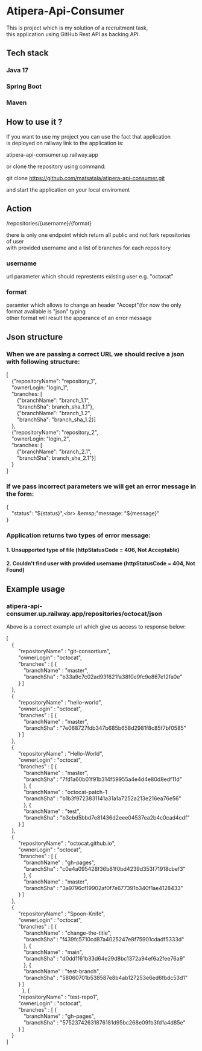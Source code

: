 # Atipera-Api-Consumer

This is project which is my solution of a recruitment task,<br>
this application using GitHub Rest API as backing API.

## Tech stack

### Java 17
### Spring Boot
### Maven


## How to use it ? 

If you want to use my project you can use the fact that application<br>
is deployed on railway link to the application is:


atipera-api-consumer.up.railway.app


or clone the repository using command:

git clone https://github.com/matsatala/atipera-api-consumer.git

and start the application on your local enviroment


## Action 

/repositories/{username}/{format}

there is only one endpoint which return all public and not fork repositories of user<br> 
with provided username and a list of branches for each repository

### username
url parameter which should represtents existing user e.g. "octocat" 
### format 
paramter which allows to change an header "Accept"(for now the only format available is "json" typing<br>
other format will result the apperance of an error message


## Json structure

### When we are passing a correct URL we should recive a json with following structure:
[<br>
&emsp;{"repositoryName": "repository_1",<br>
&emsp;"ownerLogin: "login_1",<br>
&emsp;"branches: [<br>
&emsp;&emsp;{"branchName": "branch_1.1",<br>
&emsp;&emsp;"branchSha": branch_sha_1.1"},<br>
&emsp;&emsp;{"branchName": "branch_1.2",<br>
&emsp;&emsp;"branchSha": "branch_sha_1.2}]<br>
&emsp;},<br>
&emsp;{"repositoryName": "repository_2",<br>
&emsp;"ownerLogin: "login_2",<br>
&emsp;"branches: [<br>
&emsp;&emsp;{"branchName": "branch_2.1",<br>
&emsp;&emsp;"branchSha": branch_sha_2.1"}]<br>
&emsp;}<br>
]

### If we pass incorrect parameters we will get an error message in the form:

{<br>
&emsp;"status": "${status}",<br>
&emsp;"message: "${message}"<br>
}

### Application returns two types of error message:

#### 1. Unsupported type of file (httpStatusCode = 406, Not Acceptable)
#### 2. Couldn't find user with provided username (httpStatusCode = 404, Not Found)
## Example usage

### atipera-api-consumer.up.railway.app/repositories/octocat/json

Above is a correct example url which give us access to response below:<br>

[<br>
&emsp;{<br>
&emsp;&emsp;  "repositoryName" : "git-consortium",<br>
&emsp;&emsp;  "ownerLogin" : "octocat",<br>
&emsp;&emsp;  "branches" : [ {<br>
&emsp;&emsp;&emsp;    "branchName" : "master",<br>
&emsp;&emsp;&emsp;    "branchSha" : "b33a9c7c02ad93f621fa38f0e9fc9e867e12fa0e"<br>
&emsp;&emsp;  } ]<br>
&emsp;},<br>
&emsp;{<br>
&emsp;&emsp;  "repositoryName" : "hello-worId",<br>
&emsp;&emsp;  "ownerLogin" : "octocat",<br>
&emsp;&emsp;  "branches" : [ {<br>
&emsp;&emsp;&emsp;    "branchName" : "master",<br>
&emsp;&emsp;&emsp;    "branchSha" : "7e068727fdb347b685b658d2981f8c85f7bf0585"<br>
&emsp;&emsp;  } ]<br>
&emsp;},<br> 
&emsp;{<br>
&emsp;&emsp;  "repositoryName" : "Hello-World",<br>
&emsp;&emsp;  "ownerLogin" : "octocat",<br>
&emsp;&emsp;  "branches" : [ {<br>
&emsp;&emsp;&emsp;    "branchName" : "master",<br>
&emsp;&emsp;&emsp;    "branchSha" : "7fd1a60b01f91b314f59955a4e4d4e80d8edf11d"<br>
&emsp;&emsp;&emsp;  }, {<br>
&emsp;&emsp;&emsp;    "branchName" : "octocat-patch-1<br>
&emsp;&emsp;&emsp;    "branchSha" : "b1b3f9723831141a31a1a7252a213e216ea76e56"<br>
&emsp;&emsp;&emsp;  }, {<br>
&emsp;&emsp;&emsp;    "branchName" : "test",<br>
&emsp;&emsp;&emsp;    "branchSha" : "b3cbd5bbd7e81436d2eee04537ea2b4c0cad4cdf"<br>
&emsp;&emsp;  } ]<br>
&emsp;},<br>
&emsp;{<br>
&emsp;&emsp;  "repositoryName" : "octocat.github.io",<br>
&emsp;&emsp;  "ownerLogin" : "octocat",<br>
&emsp;&emsp;  "branches" : [ {<br>
&emsp;&emsp;&emsp;    "branchName" : "gh-pages",<br>
&emsp;&emsp;&emsp;    "branchSha" : "c0e4a095428f36b81f0bd4239d353f71918cbef3"<br>
&emsp;&emsp;&emsp;  }, {<br>
&emsp;&emsp;&emsp;    "branchName" : "master",<br>
&emsp;&emsp;&emsp;    "branchSha" : "3a9796cf19902af0f7e677391b340f1ae4128433"<br>
&emsp;&emsp;  } ]<br>
&emsp;},<br>
&emsp;{<br>
&emsp;&emsp;  "repositoryName" : "Spoon-Knife",<br>
&emsp;&emsp;  "ownerLogin" : "octocat",<br>
&emsp;&emsp;  "branches" : [ {<br>
&emsp;&emsp;&emsp;    "branchName" : "change-the-title",<br>
&emsp;&emsp;&emsp;    "branchSha" : "f439fc5710cd87a4025247e8f75901cdadf5333d"<br>
&emsp;&emsp;&emsp;  }, {<br>
&emsp;&emsp;&emsp;    "branchName" : "main",<br>
&emsp;&emsp;&emsp;    "branchSha" : "d0dd1f61b33d64e29d8bc1372a94ef6a2fee76a9"<br>
&emsp;&emsp;&emsp;  }, {<br>
&emsp;&emsp;&emsp;    "branchName" : "test-branch",<br>
&emsp;&emsp;&emsp;    "branchSha" : "58060701b538587e8b4ab127253e6ed6fbdc53d1"<br>
&emsp;&emsp;  } ]<br>
&emsp;&emsp;&emsp;}, {<br>
&emsp;&emsp;  "repositoryName" : "test-repo1",<br>
&emsp;&emsp;  "ownerLogin" : "octocat",<br>
&emsp;&emsp;  "branches" : [ {<br>
&emsp;&emsp;&emsp;    "branchName" : "gh-pages",<br>
&emsp;&emsp;&emsp;    "branchSha" : "57523742631876181d95bc268e09fb3fd1a4d85e"<br>
&emsp;&emsp;  } ]<br>
&emsp;} <br> 
]

